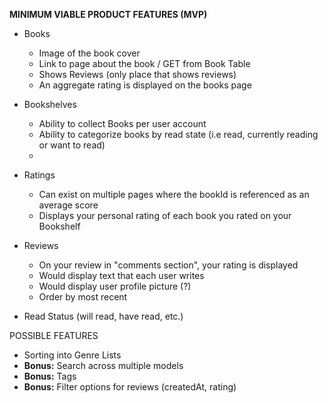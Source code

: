 **MINIMUM VIABLE PRODUCT FEATURES (MVP)**
- Books
    - Image of the book cover
    - Link to page about the book / GET from Book Table
    - Shows Reviews (only place that shows reviews)
    - An aggregate rating is displayed on the books page


- Bookshelves
    - Ability to collect Books per user account
    - Ability to categorize books by read state (i.e read, currently reading or want to read)
    -


- Ratings
    - Can exist on multiple pages where the bookId is referenced as an average score
    - Displays your personal rating of each book you rated on your Bookshelf

- Reviews
    - On your review in "comments section", your rating is displayed
    - Would display text that each user writes
    - Would display user profile picture (?)
    - Order by most recent


- Read Status (will read, have read, etc.)





POSSIBLE FEATURES
- Sorting into Genre Lists
- **Bonus:** Search across multiple models
- **Bonus:** Tags
- **Bonus:** Filter options for reviews (createdAt, rating)
